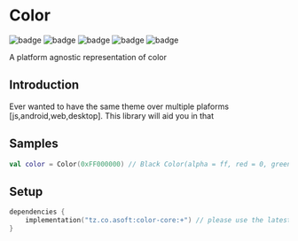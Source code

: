# Color
![badge][badge-maven] ![badge][badge-mpp] ![badge][badge-android] ![badge][badge-js] ![badge][badge-jvm]

A platform agnostic representation of color

## Introduction
Ever wanted to have the same theme over multiple plaforms [js,android,web,desktop]. This library will aid you
in that

## Samples
```kotlin
val color = Color(0xFF000000) // Black Color(alpha = ff, red = 0, green = 0, blue = 0)
```

## Setup
```kotlin
dependencies {
    implementation("tz.co.asoft:color-core:+") // please use the latest version possible
}
```

[badge-maven]: https://img.shields.io/maven-central/v/tz.co.asoft/color-core/0.0.40?style=flat
[badge-mpp]: https://img.shields.io/badge/kotlin-multiplatform-blue?style=flat
[badge-android]: http://img.shields.io/badge/platform-android-brightgreen.svg?style=flat
[badge-js]: http://img.shields.io/badge/platform-js-yellow.svg?style=flat
[badge-jvm]: http://img.shields.io/badge/platform-jvm-orange.svg?style=flat

